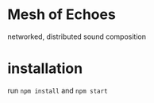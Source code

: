 # Mesh of Echoes
 networked, distributed sound composition
# installation
run `npm install` and `npm start`